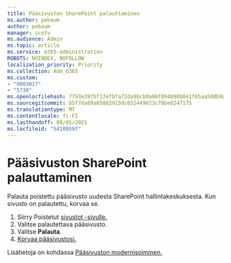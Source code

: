 ```yaml
---
title: Pääsivuston SharePoint palauttaminen
ms.author: pebaum
author: pebaum
manager: scotv
ms.audience: Admin
ms.topic: article
ms.service: o365-administration
ROBOTS: NOINDEX, NOFOLLOW
localization_priority: Priority
ms.collection: Adm_O365
ms.custom:
- "9003017"
- "5730"
ms.openlocfilehash: 7793e28fbf17efbfa72da9bcb0a06f094b90b041f65aa500b9ab85010c234a02
ms.sourcegitcommit: b5f7da89a650d2915dc652449623c78be6247175
ms.translationtype: MT
ms.contentlocale: fi-FI
ms.lasthandoff: 08/05/2021
ms.locfileid: "54109597"
---
```

# <a name="restore-the-sharepoint-root-site"></a>Pääsivuston SharePoint palauttaminen

Palauta poistettu pääsivusto uudesta SharePoint hallintakeskuksesta. Kun sivusto on palautettu, korvaa se.

1. Siirry Poistetut [sivustot -sivulle.](https://admin.microsoft.com/sharepoint?page=recycleBin&modern=true) 
2. Valitse palautettava pääsivusto.
3. Valitse **Palauta**.
4. [Korvaa pääsivustosi.](https://docs.microsoft.com/sharepoint/troubleshoot/sites/url-that-resides-under-root-site-collection-is-broken)

Lisätietoja on kohdassa [Pääsivuston modernisoiminen.](https://docs.microsoft.com/sharepoint/modern-root-site)
